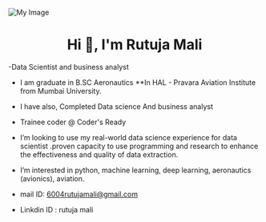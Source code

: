![My Image](https://www.dreamstime.com/big-data-science-analysis-business-technology-concept-virtual-screen-big-data-science-analysis-business-technology-concept-image145015243)                   

<h1 align="center">Hi 👋, I'm Rutuja Mali</h1>
-Data Scientist and business analyst


 - I am graduate in B.SC Aeronautics **In HAL - Pravara Aviation Institute from Mumbai University.
 
 
 - I have also, Completed Data science And business analyst


- Trainee coder @ Coder's Ready
 
 
 - I’m looking to use my real-world data science experience for data scientist .proven capacity to use programming and research to enhance the effectiveness and quality    of   data extraction.
 
 
- I’m interested in python, machine learning, deep learning, aeronautics (avionics), aviation.



 - mail ID:  6004rutujamali@gmail.com
 
 
 
- Linkdin ID :  rutuja mali
